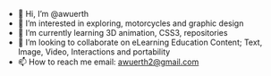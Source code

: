 - 👋 Hi, I’m @awuerth
- 👀 I’m interested in exploring, motorcycles and graphic design
- 🌱 I’m currently learning 3D animation, CSS3, repositories
- 💞️ I’m looking to collaborate on eLearning Education Content; Text, Image, Video, Interactions and portability
- 📫 How to reach me email: awuerth2@gmail.com

<!---
awuerth/awuerth is a ✨ special ✨ repository because its `README.md` (this file) appears on your GitHub profile.
You can click the Preview link to take a look at your changes.
--->
